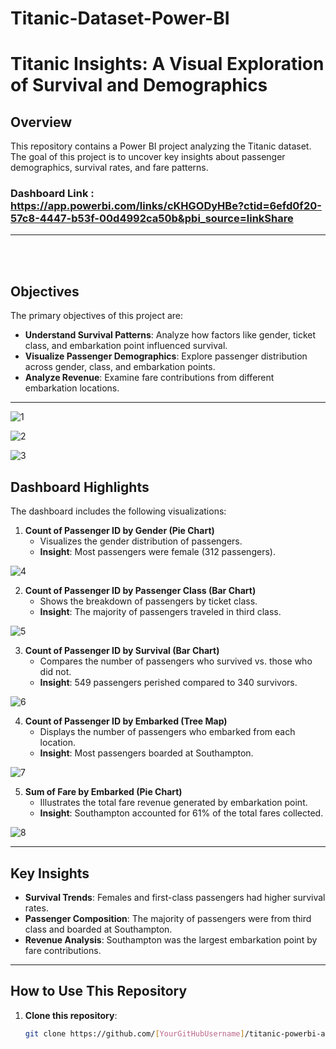 # Titanic-Dataset-Power-BI

# Titanic Insights: A Visual Exploration of Survival and Demographics

## Overview

This repository contains a Power BI project analyzing the Titanic dataset. The goal of this project is to uncover key insights about passenger demographics, survival rates, and fare patterns.

### Dashboard Link : https://app.powerbi.com/links/cKHGODyHBe?ctid=6efd0f20-57c8-4447-b53f-00d4992ca50b&pbi_source=linkShare

---
<br>
<br>


## Objectives
The primary objectives of this project are:
- **Understand Survival Patterns**: Analyze how factors like gender, ticket class, and embarkation point influenced survival.
- **Visualize Passenger Demographics**: Explore passenger distribution across gender, class, and embarkation points.
- **Analyze Revenue**: Examine fare contributions from different embarkation locations.

---

![1](https://github.com/user-attachments/assets/9bb7c802-876a-4e43-886b-31a3c92cab84)


![2](https://github.com/user-attachments/assets/a956277c-ebdc-495f-b496-a67b12129e10)


![3](https://github.com/user-attachments/assets/ff238aa9-8c55-4e82-99df-29908b485099)



## Dashboard Highlights
The dashboard includes the following visualizations:


1. **Count of Passenger ID by Gender (Pie Chart)**  
   - Visualizes the gender distribution of passengers.
   - **Insight**: Most passengers were female (312 passengers).




![4](https://github.com/user-attachments/assets/87123dea-ece1-4cb8-a4a0-7285d11b6bad)


2. **Count of Passenger ID by Passenger Class (Bar Chart)**  
   - Shows the breakdown of passengers by ticket class.
   - **Insight**: The majority of passengers traveled in third class.


![5](https://github.com/user-attachments/assets/c78bc546-03cb-4b5e-ad71-317f087b9152)



3. **Count of Passenger ID by Survival (Bar Chart)**  
   - Compares the number of passengers who survived vs. those who did not.
   - **Insight**: 549 passengers perished compared to 340 survivors.

![6](https://github.com/user-attachments/assets/840f3093-2c3b-450e-bd63-1c333bdc3ca4)


4. **Count of Passenger ID by Embarked (Tree Map)**  
   - Displays the number of passengers who embarked from each location.
   - **Insight**: Most passengers boarded at Southampton.

![7](https://github.com/user-attachments/assets/f298ae65-30bb-4bc8-b372-2d14081a3077)


5. **Sum of Fare by Embarked (Pie Chart)**  
   - Illustrates the total fare revenue generated by embarkation point.
   - **Insight**: Southampton accounted for 61% of the total fares collected.


![8](https://github.com/user-attachments/assets/2af25627-07bd-4d16-96da-33e9b3348a09)


---

## Key Insights
- **Survival Trends**: Females and first-class passengers had higher survival rates.
- **Passenger Composition**: The majority of passengers were from third class and boarded at Southampton.
- **Revenue Analysis**: Southampton was the largest embarkation point by fare contributions.

---

## How to Use This Repository

1. **Clone this repository**:
   ```bash
   git clone https://github.com/[YourGitHubUsername]/titanic-powerbi-analysis.git


